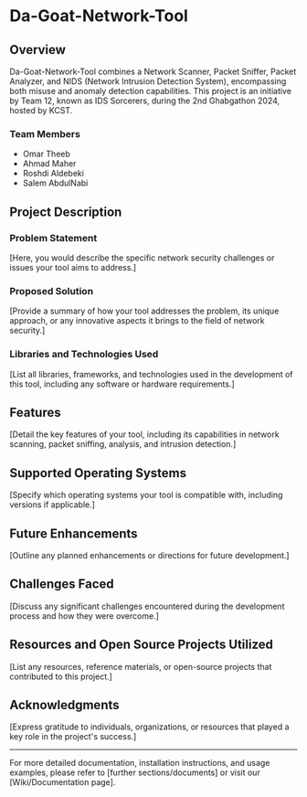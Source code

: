 # Da-Goat-Network-Tool

## Overview

Da-Goat-Network-Tool combines a Network Scanner, Packet Sniffer, Packet Analyzer, and NIDS (Network Intrusion Detection System), encompassing both misuse and anomaly detection capabilities. This project is an initiative by Team 12, known as IDS Sorcerers, during the 2nd Ghabgathon 2024, hosted by KCST.

### Team Members
- Omar Theeb
- Ahmad Maher
- Roshdi Aldebeki
- Salem AbdulNabi

## Project Description

### Problem Statement

[Here, you would describe the specific network security challenges or issues your tool aims to address.]

### Proposed Solution

[Provide a summary of how your tool addresses the problem, its unique approach, or any innovative aspects it brings to the field of network security.]

### Libraries and Technologies Used

[List all libraries, frameworks, and technologies used in the development of this tool, including any software or hardware requirements.]

## Features

[Detail the key features of your tool, including its capabilities in network scanning, packet sniffing, analysis, and intrusion detection.]

## Supported Operating Systems

[Specify which operating systems your tool is compatible with, including versions if applicable.]

## Future Enhancements

[Outline any planned enhancements or directions for future development.]

## Challenges Faced

[Discuss any significant challenges encountered during the development process and how they were overcome.]

## Resources and Open Source Projects Utilized

[List any resources, reference materials, or open-source projects that contributed to this project.]

## Acknowledgments

[Express gratitude to individuals, organizations, or resources that played a key role in the project's success.]

---

For more detailed documentation, installation instructions, and usage examples, please refer to [further sections/documents] or visit our [Wiki/Documentation page].

